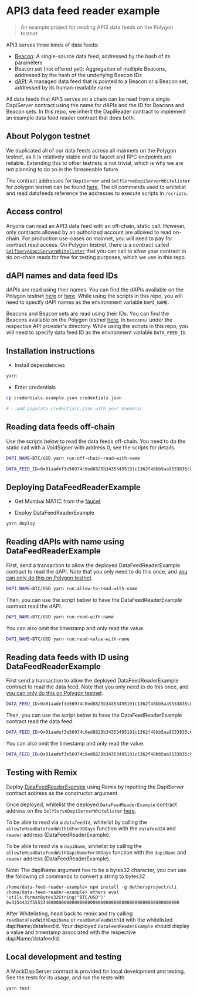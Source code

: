 # API3 data feed reader example

> An example project for reading API3 data feeds on the Polygon testnet

API3 serves three kinds of data feeds:

- [Beacon](https://medium.com/api3/beacons-building-blocks-for-web3-data-connectivity-df6ad3eb5763): A single-source
  data feed, addressed by the hash of its parameters
- Beacon set (not offered yet): Aggregation of multiple Beacons, addressed by the hash of the underlying Beacon IDs
- [dAPI](https://medium.com/api3/dapis-apis-for-dapps-53b83f8d2493): A managed data feed that is pointed to a Beacon or
  a Beacon set, addressed by its human-readable name

All data feeds that API3 serves on a chain can be read from a single DapiServer contract using the name for dAPIs and
the ID for Beacons and Beacon sets. In this repo, we inherit the DapiReader contract to implement an example data feed
reader contract that does both.

## About Polygon testnet

We duplicated all of our data feeds across all mainnets on the Polygon testnet, as it is relatively stable and its
faucet and RPC endpoints are reliable. Extending this to other testnets is not trivial, which is why we are not planning
to do so in the foreseeable future.

The contract addresses for `DapiServer` and `SelfServeDapiServerWhitelister` for polygon testnet can be found [here](https://docs.api3.org/dapis/reference/chains.html). The cli commands used to whitelist and read datafeeds reference the addresses to execute scripts in `/scripts`.

## Access control

Anyone can read an API3 data feed with an off-chain, static call. However, only contracts allowed by an authorized
account are allowed to read on-chain. For production use-cases on mainnet, you will need to pay for contract read
access. On Polygon testnet, there is a contract called
[`SelfServeDapiServerWhitelister`](https://mumbai.polygonscan.com/address/0x78D95f27B068F36Bd4c3f29e424D7072D149DDF3#writeContract)
that you can call to allow your contract to do on-chain reads for free for testing purposes, which we use in this repo.

## dAPI names and data feed IDs

dAPIs are read using their names. You can find the dAPIs available on the Polygon testnet
[here](https://docs.api3.org/dapis/reference/dapi-browser.html) or
[here](https://github.com/api3dao/operations/blob/main/data/dapis/polygon-testnet.json). While using the scripts in this
repo, you will need to specify dAPI names as the environment variable `DAPI_NAME`.

Beacons and Beacon sets are read using their IDs. You can find the Beacons available on the Polygon testnet
[here](https://github.com/api3dao/operations/tree/main/data/apis), in `beacons/` under the respective API provider's
directory. While using the scripts in this repo, you will need to specify data feed ID as the environment variable
`DATA_FEED_ID`.

## Installation instructions

- Install dependencies

```sh
yarn
```

- Enter credentials

```sh
cp credentials.example.json credentials.json

# ..and populate credentials.json with your mnemonic
```

## Reading data feeds off-chain

Use the scripts below to read the data feeds off-chain. You need to do the static call with a VoidSigner with address 0,
see the scripts for details.

```sh
DAPI_NAME=BTC/USD yarn run:off-chain-read-with-name

DATA_FEED_ID=0x01aadef3e56974c0ed8829b34353495191c1362f48bb5aa9533835c00cb2a7af yarn run:off-chain-read-with-id
```

## Deploying DataFeedReaderExample

- Get Mumbai MATIC from the [faucet](https://faucet.polygon.technology/)

- Deploy DataFeedReaderExample

```sh
yarn deploy
```

## Reading dAPIs with name using DataFeedReaderExample

First, send a transaction to allow the deployed DataFeedReaderExample contract to read the dAPI. Note that you only need
to do this once, and [you can only do this on Polygon testnet](#access-control).

```sh
DAPI_NAME=BTC/USD yarn run:allow-to-read-with-name
```

Then, you can use the script below to have the DataFeedReaderExample contract read the dAPI.

```sh
DAPI_NAME=BTC/USD yarn run:read-with-name
```

You can also omit the timestamp and only read the value.

```sh
DAPI_NAME=BTC/USD yarn run:read-value-with-name
```

## Reading data feeds with ID using DataFeedReaderExample

First send a transaction to allow the deployed DataFeedReaderExample contract to read the data feed. Note that you only
need to do this once, and [you can only do this on Polygon testnet](#access-control).

```sh
DATA_FEED_ID=0x01aadef3e56974c0ed8829b34353495191c1362f48bb5aa9533835c00cb2a7af yarn run:allow-to-read-with-id
```

Then, you can use the script below to have the DataFeedReaderExample contract read the data feed.

```sh
DATA_FEED_ID=0x01aadef3e56974c0ed8829b34353495191c1362f48bb5aa9533835c00cb2a7af yarn run:read-with-id
```

You can also omit the timestamp and only read the value.

```sh
DATA_FEED_ID=0x01aadef3e56974c0ed8829b34353495191c1362f48bb5aa9533835c00cb2a7af yarn run:read-value-with-id
```

## Testing with Remix

Deploy [DataFeedReaderExample](./contracts/DataFeedReaderExample.sol) using Remix by inputting the DapiServer contract
address as the constructor argument.

Once deployed, whitelist the deployed `DataFeedReaderExample` contract address on the `SelfServeDapiServerWhitelister`
[here](https://mumbai.polygonscan.com/address/0x78D95f27B068F36Bd4c3f29e424D7072D149DDF3#writeContract).

To be able to read via a `datafeedId`, whitelist by calling the `allowToReadDataFeedWithIdFor30Days` function with the
`datafeedId` and `reader` address (DataFeedReaderExample).

To be able to read via a `dapiName`, whitelist by calling the `allowToReadDataFeedWithDapiNameFor30Days` function with
the `dapiName` and `reader` address (DataFeedReaderExample).

Note: The dapiName argument has to be a bytes32 character, you can use the following cli commands to convert a string to
bytes32

```
/home/data-feed-reader-example> npm install -g @ethersproject/cli
/home/data-feed-reader-example> ethers eval 'utils.formatBytes32String("BTC/USD")'
0x4254432f55534400000000000000000000000000000000000000000000000000
```

After Whitelisting, head back to remix and try calling `readDataFeedWithDapiName` or `readDataFeedWithId` with the
whitelisted dapiName/datafeedId. Your deployed `DataFeedReaderExample` should display a value and timestamp associated
with the respective dapiName/datafeedId.

## Local development and testing

A MockDapiServer contract is provided for local development and testing. See the tests for its usage, and run the tests
with

```sh
yarn test
```
